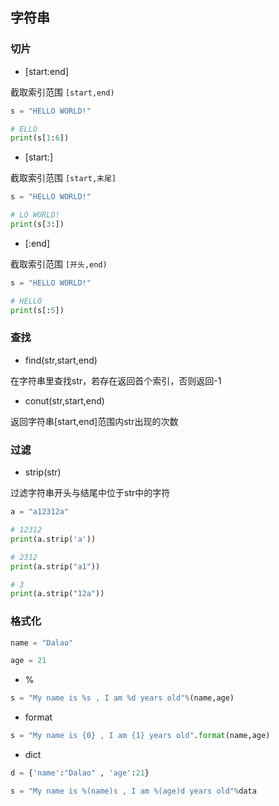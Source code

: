 <!--
 * @Description: 
 * @Version: 1.0
 * @Author: DaLao
 * @Email: dalao_li@163.com
 * @Date: 2021-12-01 20:37:22
 * @LastEditors: DaLao
 * @LastEditTime: 2022-03-18 22:33:20
-->


## 字符串


### 切片

- [start:end]

截取索引范围 `[start,end)`

```py
s = "HELLO WORLD!"

# ELLO
print(s[1:6])
```
 
- [start:]
  
截取索引范围 `[start,末尾]`

```py
s = "HELLO WORLD!"

# LO WORLD!
print(s[3:])
```

- [:end]

截取索引范围 `[开头,end)`

```py
s = "HELLO WORLD!"

# HELLO
print(s[:5])
```


### 查找

- find(str,start,end)

在字符串里查找str，若存在返回首个索引，否则返回-1


- conut(str,start,end)

返回字符串[start,end]范围内str出现的次数


### 过滤

- strip(str)

过滤字符串开头与结尾中位于str中的字符

```py
a = "a12312a"

# 12312
print(a.strip('a'))

# 2312
print(a.strip("a1"))

# 3
print(a.strip("12a"))
```


### 格式化

```py
name = "Dalao"

age = 21
```

- %

```py
s = "My name is %s , I am %d years old"%(name,age)
```

- format

```py
s = "My name is {0} , I am {1} years old".format(name,age)
```

- dict

```py
d = {'name':"Dalao" , 'age':21}

s = "My name is %(name)s , I am %(age)d years old"%data
```